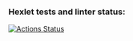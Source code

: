 ### Hexlet tests and linter status:
[![Actions Status](https://github.com/NikolayIz/php-project-48/actions/workflows/hexlet-check.yml/badge.svg)](https://github.com/NikolayIz/php-project-48/actions)